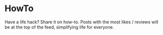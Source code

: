 # HowTo
Have a life hack? Share it on how-to. Posts with the most likes / reviews will be at the top of the feed, simplifying life for everyone.
